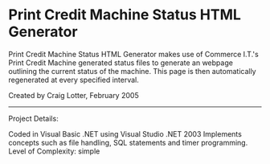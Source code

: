 Print Credit Machine Status HTML Generator
==========================================

Print Credit Machine Status HTML Generator makes use of Commerce I.T.'s Print Credit Machine generated status files to generate an webpage outlining the current status of the machine. This page is then automatically regenerated at every specified interval.

Created by Craig Lotter, February 2005

*********************************

Project Details:

Coded in Visual Basic .NET using Visual Studio .NET 2003
Implements concepts such as file handling, SQL statements and timer programming.
Level of Complexity: simple

